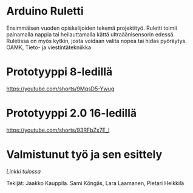 # Arduino Ruletti
Ensimmäisen vuoden opiskelijoiden tekemä projektityö.
Ruletti toimii painamalla nappia tai heilauttamalla kättä ultraäänisensorin edessä.
Ruletissa on myös kytkin, josta voidaan valita nopea tai hidas pyöräytys. 
OAMK, Tieto- ja viestintätekniikka

# Prototyyppi 8-ledillä
https://youtube.com/shorts/9MqsD5-Ywug

# Prototyyppi 2.0 16-ledillä
https://youtube.com/shorts/93RFbZx7E_I

# Valmistunut työ ja sen esittely
*Linkki tulossa*

Tekijät: Jaakko Kauppila. Sami Köngäs, Lara Laamanen, Pietari Heikkilä
